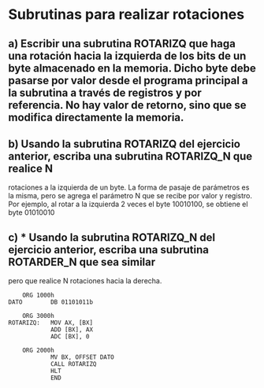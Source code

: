 # Subrutinas para realizar rotaciones 
## a) Escribir una subrutina ROTARIZQ que haga una rotación hacia la izquierda de los bits de un byte almacenado en la memoria. Dicho byte debe pasarse por valor desde el programa principal a la subrutina a través de registros y por referencia. No hay valor de retorno, sino que se modifica directamente la memoria. 

## b) Usando la subrutina ROTARIZQ del ejercicio anterior, escriba una subrutina ROTARIZQ_N que realice N
rotaciones a la izquierda de un byte. La forma de pasaje de parámetros es la misma, pero se agrega el parámetro N
que se recibe por valor y registro. Por ejemplo, al rotar a la izquierda 2 veces el byte 10010100, se obtiene el byte
01010010

## c) * Usando la subrutina ROTARIZQ_N del ejercicio anterior, escriba una subrutina ROTARDER_N que sea similar
pero que realice N rotaciones hacia la derecha.

```assembly
    ORG 1000h
DATO        DB 01101011b

    ORG 3000h
ROTARIZQ:   MOV AX, [BX]
            ADD [BX], AX
            ADC [BX], 0

    ORG 2000h
            MV BX, OFFSET DATO
            CALL ROTARIZQ
            HLT
            END
```
